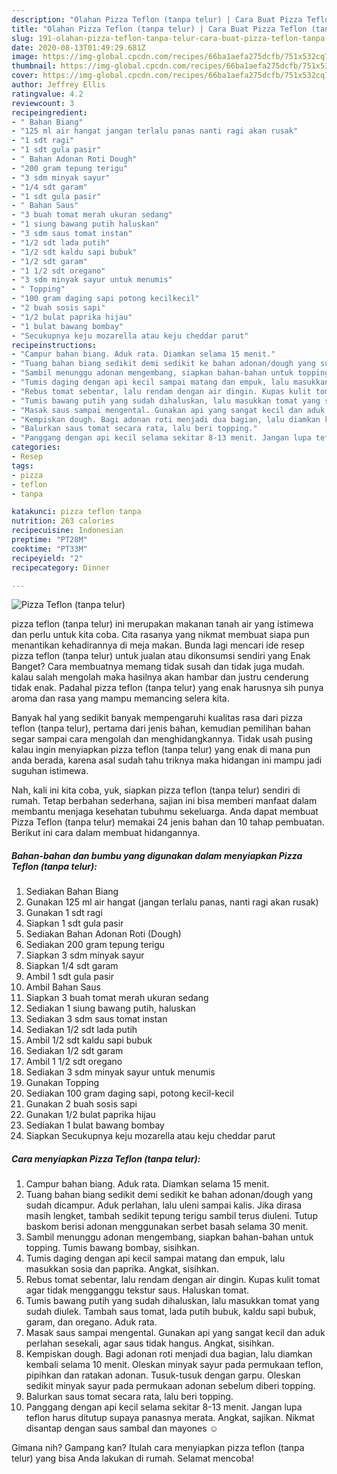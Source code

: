 ```yaml
---
description: "Olahan Pizza Teflon (tanpa telur) | Cara Buat Pizza Teflon (tanpa telur) Yang Mudah Dan Praktis"
title: "Olahan Pizza Teflon (tanpa telur) | Cara Buat Pizza Teflon (tanpa telur) Yang Mudah Dan Praktis"
slug: 191-olahan-pizza-teflon-tanpa-telur-cara-buat-pizza-teflon-tanpa-telur-yang-mudah-dan-praktis
date: 2020-08-13T01:49:29.681Z
image: https://img-global.cpcdn.com/recipes/66ba1aefa275dcfb/751x532cq70/pizza-teflon-tanpa-telur-foto-resep-utama.jpg
thumbnail: https://img-global.cpcdn.com/recipes/66ba1aefa275dcfb/751x532cq70/pizza-teflon-tanpa-telur-foto-resep-utama.jpg
cover: https://img-global.cpcdn.com/recipes/66ba1aefa275dcfb/751x532cq70/pizza-teflon-tanpa-telur-foto-resep-utama.jpg
author: Jeffrey Ellis
ratingvalue: 4.2
reviewcount: 3
recipeingredient:
- " Bahan Biang"
- "125 ml air hangat jangan terlalu panas nanti ragi akan rusak"
- "1 sdt ragi"
- "1 sdt gula pasir"
- " Bahan Adonan Roti Dough"
- "200 gram tepung terigu"
- "3 sdm minyak sayur"
- "1/4 sdt garam"
- "1 sdt gula pasir"
- " Bahan Saus"
- "3 buah tomat merah ukuran sedang"
- "1 siung bawang putih haluskan"
- "3 sdm saus tomat instan"
- "1/2 sdt lada putih"
- "1/2 sdt kaldu sapi bubuk"
- "1/2 sdt garam"
- "1 1/2 sdt oregano"
- "3 sdm minyak sayur untuk menumis"
- " Topping"
- "100 gram daging sapi potong kecilkecil"
- "2 buah sosis sapi"
- "1/2 bulat paprika hijau"
- "1 bulat bawang bombay"
- "Secukupnya keju mozarella atau keju cheddar parut"
recipeinstructions:
- "Campur bahan biang. Aduk rata. Diamkan selama 15 menit."
- "Tuang bahan biang sedikit demi sedikit ke bahan adonan/dough yang sudah dicampur. Aduk perlahan, lalu uleni sampai kalis. Jika dirasa masih lengket, tambah sedikit tepung terigu sambil terus diuleni. Tutup baskom berisi adonan menggunakan serbet basah selama 30 menit."
- "Sambil menunggu adonan mengembang, siapkan bahan-bahan untuk topping. Tumis bawang bombay, sisihkan."
- "Tumis daging dengan api kecil sampai matang dan empuk, lalu masukkan sosia dan paprika. Angkat, sisihkan."
- "Rebus tomat sebentar, lalu rendam dengan air dingin. Kupas kulit tomat agar tidak mengganggu tekstur saus. Haluskan tomat."
- "Tumis bawang putih yang sudah dihaluskan, lalu masukkan tomat yang sudah diulek. Tambah saus tomat, lada putih bubuk, kaldu sapi bubuk, garam, dan oregano. Aduk rata."
- "Masak saus sampai mengental. Gunakan api yang sangat kecil dan aduk perlahan sesekali, agar saus tidak hangus. Angkat, sisihkan."
- "Kempiskan dough. Bagi adonan roti menjadi dua bagian, lalu diamkan kembali selama 10 menit. Oleskan minyak sayur pada permukaan teflon, pipihkan dan ratakan adonan. Tusuk-tusuk dengan garpu. Oleskan sedikit minyak sayur pada permukaan adonan sebelum diberi topping."
- "Balurkan saus tomat secara rata, lalu beri topping."
- "Panggang dengan api kecil selama sekitar 8-13 menit. Jangan lupa teflon harus ditutup supaya panasnya merata. Angkat, sajikan. Nikmat disantap dengan saus sambal dan mayones ☺️"
categories:
- Resep
tags:
- pizza
- teflon
- tanpa

katakunci: pizza teflon tanpa 
nutrition: 263 calories
recipecuisine: Indonesian
preptime: "PT28M"
cooktime: "PT33M"
recipeyield: "2"
recipecategory: Dinner

---
```



![Pizza Teflon (tanpa telur)](https://img-global.cpcdn.com/recipes/66ba1aefa275dcfb/751x532cq70/pizza-teflon-tanpa-telur-foto-resep-utama.jpg)


pizza teflon (tanpa telur) ini merupakan makanan tanah air yang istimewa dan perlu untuk kita coba. Cita rasanya yang nikmat membuat siapa pun menantikan kehadirannya di meja makan.
Bunda lagi mencari ide resep pizza teflon (tanpa telur) untuk jualan atau dikonsumsi sendiri yang Enak Banget? Cara membuatnya memang tidak susah dan tidak juga mudah. kalau salah mengolah maka hasilnya akan hambar dan justru cenderung tidak enak. Padahal pizza teflon (tanpa telur) yang enak harusnya sih punya aroma dan rasa yang mampu memancing selera kita.



Banyak hal yang sedikit banyak mempengaruhi kualitas rasa dari pizza teflon (tanpa telur), pertama dari jenis bahan, kemudian pemilihan bahan segar sampai cara mengolah dan menghidangkannya. Tidak usah pusing kalau ingin menyiapkan pizza teflon (tanpa telur) yang enak di mana pun anda berada, karena asal sudah tahu triknya maka hidangan ini mampu jadi suguhan istimewa.


Nah, kali ini kita coba, yuk, siapkan pizza teflon (tanpa telur) sendiri di rumah. Tetap berbahan sederhana, sajian ini bisa memberi manfaat dalam membantu menjaga kesehatan tubuhmu sekeluarga. Anda dapat membuat Pizza Teflon (tanpa telur) memakai 24 jenis bahan dan 10 tahap pembuatan. Berikut ini cara dalam membuat hidangannya.

<!--inarticleads1-->

##### Bahan-bahan dan bumbu yang digunakan dalam menyiapkan Pizza Teflon (tanpa telur):

1. Sediakan  Bahan Biang
1. Gunakan 125 ml air hangat (jangan terlalu panas, nanti ragi akan rusak)
1. Gunakan 1 sdt ragi
1. Siapkan 1 sdt gula pasir
1. Sediakan  Bahan Adonan Roti (Dough)
1. Sediakan 200 gram tepung terigu
1. Siapkan 3 sdm minyak sayur
1. Siapkan 1/4 sdt garam
1. Ambil 1 sdt gula pasir
1. Ambil  Bahan Saus
1. Siapkan 3 buah tomat merah ukuran sedang
1. Sediakan 1 siung bawang putih, haluskan
1. Sediakan 3 sdm saus tomat instan
1. Sediakan 1/2 sdt lada putih
1. Ambil 1/2 sdt kaldu sapi bubuk
1. Sediakan 1/2 sdt garam
1. Ambil 1 1/2 sdt oregano
1. Sediakan 3 sdm minyak sayur untuk menumis
1. Gunakan  Topping
1. Sediakan 100 gram daging sapi, potong kecil-kecil
1. Gunakan 2 buah sosis sapi
1. Gunakan 1/2 bulat paprika hijau
1. Sediakan 1 bulat bawang bombay
1. Siapkan Secukupnya keju mozarella atau keju cheddar parut




<!--inarticleads2-->

##### Cara menyiapkan Pizza Teflon (tanpa telur):

1. Campur bahan biang. Aduk rata. Diamkan selama 15 menit.
1. Tuang bahan biang sedikit demi sedikit ke bahan adonan/dough yang sudah dicampur. Aduk perlahan, lalu uleni sampai kalis. Jika dirasa masih lengket, tambah sedikit tepung terigu sambil terus diuleni. Tutup baskom berisi adonan menggunakan serbet basah selama 30 menit.
1. Sambil menunggu adonan mengembang, siapkan bahan-bahan untuk topping. Tumis bawang bombay, sisihkan.
1. Tumis daging dengan api kecil sampai matang dan empuk, lalu masukkan sosia dan paprika. Angkat, sisihkan.
1. Rebus tomat sebentar, lalu rendam dengan air dingin. Kupas kulit tomat agar tidak mengganggu tekstur saus. Haluskan tomat.
1. Tumis bawang putih yang sudah dihaluskan, lalu masukkan tomat yang sudah diulek. Tambah saus tomat, lada putih bubuk, kaldu sapi bubuk, garam, dan oregano. Aduk rata.
1. Masak saus sampai mengental. Gunakan api yang sangat kecil dan aduk perlahan sesekali, agar saus tidak hangus. Angkat, sisihkan.
1. Kempiskan dough. Bagi adonan roti menjadi dua bagian, lalu diamkan kembali selama 10 menit. Oleskan minyak sayur pada permukaan teflon, pipihkan dan ratakan adonan. Tusuk-tusuk dengan garpu. Oleskan sedikit minyak sayur pada permukaan adonan sebelum diberi topping.
1. Balurkan saus tomat secara rata, lalu beri topping.
1. Panggang dengan api kecil selama sekitar 8-13 menit. Jangan lupa teflon harus ditutup supaya panasnya merata. Angkat, sajikan. Nikmat disantap dengan saus sambal dan mayones ☺️




Gimana nih? Gampang kan? Itulah cara menyiapkan pizza teflon (tanpa telur) yang bisa Anda lakukan di rumah. Selamat mencoba!
